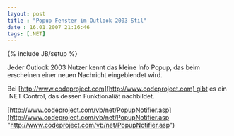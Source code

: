```yaml
---
layout: post
title : "Popup Fenster im Outlook 2003 Stil"
date : 16.01.2007 21:16:46
tags: [.NET]
---
```

{% include JB/setup %}

Jeder Outlook 2003 Nutzer kennt das kleine Info Popup, das beim erscheinen einer neuen Nachricht eingeblendet wird.

Bei [http://www.codeproject.com](http://www.codeproject.com) gibt es ein .NET Control, das dessen Funktionaliät nachbildet.

[http://www.codeproject.com/vb/net/PopupNotifier.asp](http://www.codeproject.com/vb/net/PopupNotifier.asp "http://www.codeproject.com/vb/net/PopupNotifier.asp")
